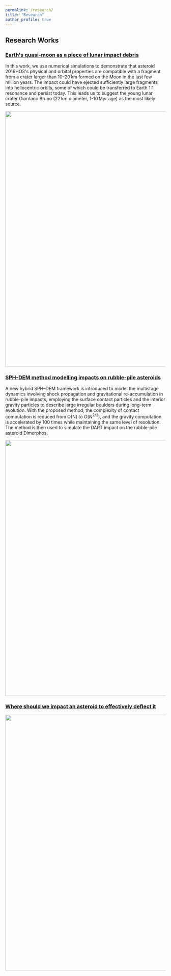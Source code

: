 ```yaml
---
permalink: /research/
title: "Research"
author_profile: true
---
```


## Research Works

### <a href="https://www.nature.com/articles/s41550-024-02258-z" target="_blank">Earth's quasi-moon as a piece of lunar impact debris</a>

In this work, we use numerical simulations to demonstrate that asteroid 2016HO3's physical and orbital properties are compatible with a fragment from a crater larger than 10–20 km formed on the Moon in the last few million years. The impact could have ejected sufficiently large fragments into heliocentric orbits, some of which could be transferred to Earth 1:1 resonance and persist today. This leads us to suggest the young lunar crater Giordano Bruno (22 km diameter, 1-10 Myr age) as the most likely source.

<img src="https://jiaoyf-thu.github.io/images/fig3.png"  width="800">

### <a href="https://doi.org/10.1093/mnras/stad3888" target="_blank">SPH-DEM method modelling impacts on rubble-pile asteroids</a>

A new hybrid SPH–DEM framework is introduced to model the multistage dynamics involving shock propagation and gravitational re-accumulation in rubble-pile impacts, employing the surface contact particles and the interior gravity particles to describe large irregular boulders during long-term evolution. With the proposed method, the complexity of contact computation is reduced from O(N) to $O(N^{2/3})$⁠, and the gravity computation is accelerated by 100 times while maintaining the same level of resolution. The method is then used to simulate the DART impact on the rubble-pile asteroid Dimorphos.

<img src="https://jiaoyf-thu.github.io/images/fig2.png"  width="800">

### <a href="https://arc.aiaa.org/doi/10.2514/1.G006876" target="_blank">Where should we impact an asteroid to effectively deflect it</a>

<img src="https://jiaoyf-thu.github.io/images/fig1.png"  width="800">
